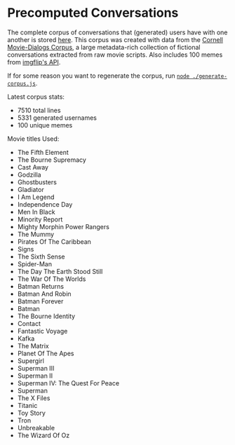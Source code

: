 # Precomputed Conversations

The complete corpus of conversations that (generated) users have with one
another is stored [here][1]. This corpus was created with data from the [Cornell
Movie-Dialogs Corpus][2], a large metadata-rich collection of fictional
conversations extracted from raw movie scripts. Also includes 100 memes from
[imgflip's API][4].

If for some reason you want to regenerate the corpus, run
[`node ./generate-corpus.js`][3].

Latest corpus stats:

- 7510 total lines
- 5331 generated usernames
- 100 unique memes

Movie titles Used:

- The Fifth Element
- The Bourne Supremacy
- Cast Away
- Godzilla
- Ghostbusters
- Gladiator
- I Am Legend
- Independence Day
- Men In Black
- Minority Report
- Mighty Morphin Power Rangers
- The Mummy
- Pirates Of The Caribbean
- Signs
- The Sixth Sense
- Spider-Man
- The Day The Earth Stood Still
- The War Of The Worlds
- Batman Returns
- Batman And Robin
- Batman Forever
- Batman
- The Bourne Identity
- Contact
- Fantastic Voyage
- Kafka
- The Matrix
- Planet Of The Apes
- Supergirl
- Superman III
- Superman II
- Superman IV: The Quest For Peace
- Superman
- The X Files
- Titanic
- Toy Story
- Tron
- Unbreakable
- The Wizard Of Oz

[1]: ./corpus.json
[2]: https://www.cs.cornell.edu/~cristian/Cornell_Movie-Dialogs_Corpus.html
[3]: ./generate-corpus.js
[4]: https://imgflip.com/api
